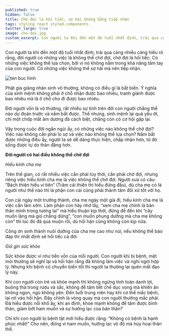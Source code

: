 ```yaml
---
published: true
hidden: false
title: Chờ đợi là hối tiếc, sợ hãi không bằng tiếp nhận
tags: styling react styled-components
twitter_large: true
image: cho-doi.jpg
custom_excerpt: Con người ta khi đến một độ tuổi nhất định, trải qua càng nhiều càng hiểu rõ rằng, đời người có những việc là không thể chờ đợi, chờ đợi là hối tiếc. Có những việc không thể lựa chọn, bởi vì nó không nằm trong khả năng tầm tay của con người. Có những việc không thể sợ hãi mà nên tiếp nhận.
---
```


Con người ta khi đến một độ tuổi nhất định, trải qua càng nhiều càng hiểu rõ rằng, đời người có những việc là không thể chờ đợi, chờ đợi là hối tiếc. Có những việc không thể lựa chọn, bởi vì nó không nằm trong khả năng tầm tay của con người. Có những việc không thể sợ hãi mà nên tiếp nhận. 

![ten buc hinh](http://trithucvn.net/wp-content/uploads/2017/07/nguoi-gia.jpg "ten buc hinh")

Phật gia giảng nhân sinh vô thường, không có điều gì là bất biến. Ý nghĩa của sinh mệnh không phải ở chỗ nhận được bao nhiêu, tranh giành được bao nhiêu mà là ở chỗ cho đi được bao nhiêu. 

Đời người vốn là vô thường, rất nhiều sự tình trên đời con người chẳng thể nào dự đoán trước và nắm bắt được. Thế nhưng, sinh mệnh lại quá yếu ớt, chỉ một chớp mắt âm dương đã cách biệt, chẳng còn có cơ hội gặp lại.

Vậy trong cuộc đời ngắn ngủi ấy, có những việc nào không thể chờ đợi? Việc nào không cần phải lo sợ và việc nào không thể lựa chọn? Nắm bắt được những điều ấy, người ta sẽ dễ dàng thực hiện, chấp nhận hơn, từ đó sống được tự do thản đãng hơn.

**Đời người có hai điều không thể chờ đợi**

*Hiếu kính cha mẹ*

Trên thế gian, có rất nhiều việc cần phải tùy thời, cần phải chờ đợi, nhưng riêng việc hiếu kính cha mẹ là việc không thể chờ đợi. Người xưa có câu: “Bách thiện hiếu vi tiên” (Trăm cái thiện thì hiếu đứng đầu), dù cha mẹ có là người như thế nào thì là phận con cái cũng phải thành tâm đối xử tốt với họ.

Con cái ngày một trưởng thành, cha mẹ ngày một già đi, hiếu kính cha mẹ là việc cần làm sớm. Làm phận con hãy nhớ lấy, “xem cha mẹ chính là bản thân mình trong tương lai” mà hiếu thuận kịp thời, đừng để đến khi “cây muốn lặng mà gió chẳng dừng”, “con muốn phụng dưỡng mà cha mẹ không còn” thì lúc đó đã quá muộn rồi, dù hối hận cũng không còn kịp nữa.

Công ơn sinh thành nuôi dưỡng của cha mẹ cao như núi, nếu không thể báo đáp thì nhất định sẽ hối tiếc cả đời.

*Giữ gìn sức khỏe*

Sức khỏe được ví như tiền vốn của mỗi người. Con người khi bị bệnh, mệt mỏi thường sẽ nghĩ lại và hối hận rằng đã không làm việc và nghỉ ngơi hợp lý. Nhưng khi bệnh có chuyển biến tốt thì người ta thường lại quên mất đạo lý này.

Khi con người còn trẻ và khỏe mạnh thì không ngừng tính toán danh lợi, buông thả trong rượu và sắc, không để tâm tiết chế dục vọng mà khiến ăn không ngọn, ngủ không yên. Đến tuổi trung niên hay khi cơ thể mắc bệnh, lại rơi vào hối hận. Đây chính là vòng quay mà con người thường mắc phải. Đã hiểu được nỗi khổ ấy, khi an định, khỏe mạnh không để tâm được bình thản, giảm bớt ham muốn và sự hưởng lạc của bản thân?

Chỉ khi con người bị bệnh tật mới hiểu được rằng: “Không có bệnh là hạnh phúc nhất!” Cho nên, đừng vì ham muốn, hưởng lạc vô độ mà hủy hoại thân thể.
